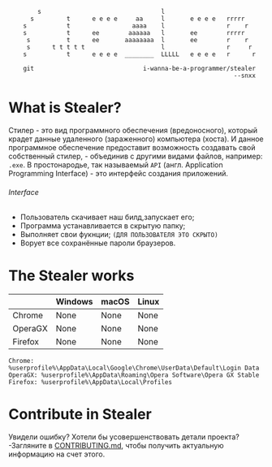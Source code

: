 ```
        s                                 l
      s         t      e e e e     aa     l       e e e e   rrrrr
    s           t                 aaaa    l                 r    r
    s           t      ee        aaaaaa   l       ee        rrrrr
     s          t      ee       aaaaaaaa  l       ee        r    r
     s      t t t t t                     l                 r     r
    s           t      e e e e  ________  LLLLL   e e e e   r      r

    git                              i-wanna-be-a-programmer/stealer
                                                              --snxx
```
# What is Stealer?
Стилер - это вид программного обеспечения (вредоносного), который крадет данные удаленного (зараженного) компьютера (хоста). И данное программное обеспечение предоставит возможность создавать свой собственный стилер, - объединив с другими видами файлов, например: `.exe`. В простонародье, так называемый `API` (англ. Application Programming Interface) - это интерфейс создания приложений.
###### Interface
* Пользователь скачивает наш билд,запускает его; 
* Программа устанавливается в скрытую папку;
* Выполняет свои фукнции; `(ДЛЯ ПОЛЬЗОВАТЕЛЯ ЭТО СКРЫТО)`
* Ворует все сохранённые пароли браузеров. 

# The Stealer works
| | Windows | macOS | Linux |
|-|-|-|-|
| Chrome | None | None | None |
| OperaGX | None | None | None |
| Firefox | None | None | None | 

```
Chrome: %userprofile%\AppData\Local\Google\Chrome\UserData\Default\Login Data
OperaGX: %userprofile%\AppData\Roaming\Opera Software\Opera GX Stable
Firefox: %userprofile%\AppData\Local\Profiles
```
# Contribute in Stealer
Увидели ошибку? Хотели бы усовершенствовать детали проекта? -Загляните в [CONTRIBUTING.md](source/docs/CONTRIBUTING.md), чтобы получить актуальную информацию на счет этого. 
